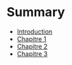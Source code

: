 # Summary

* [Introduction](README.md)
* [Chapitre 1](chapitre1.md)
* [Chapitre 2](chapitre2.md)
* [Chapitre 3](chapitre3.md)

